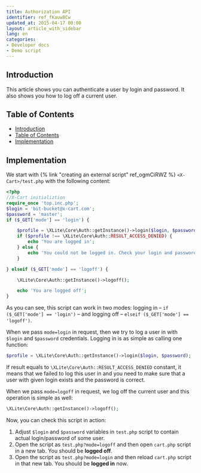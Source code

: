 ```yaml
---
title: Authorization API
identifier: ref_fKauw8Cw
updated_at: 2015-04-17 00:00
layout: article_with_sidebar
lang: en
categories:
- Developer docs
- Demo script
---
```


## Introduction

This article shows you can authenticate a user by login and password. It also shows you how to log off a current user.

## Table of Contents

*   [Introduction](#introduction)
*   [Table of Contents](#table-of-contents)
*   [Implementation](#implementation)

## Implementation

We start with {% link "creating an external script" ref_ogmCiRWZ %} `<X-Cart>/test.php` with the following content: 

```php
<?php
//X-Cart initializtion
require_once 'top.inc.php';
$login = 'bit-bucket@x-cart.com';
$password = 'master';
if ($_GET['mode'] == 'login') {

    $profile = \XLite\Core\Auth::getInstance()->login($login, $password);
    if ($profile !== \XLite\Core\Auth::RESULT_ACCESS_DENIED) {
        echo 'You are logged in';
    } else {
        echo 'You could not be logged in. Check your login and password.';
    }

} elseif ($_GET['mode'] == 'logoff') {

    \XLite\Core\Auth::getInstance()->logoff();

    echo 'You are logged off';
}
```

As you can see, this script can work in two modes: logging in – `if ($_GET['mode'] == 'login')` – and logging off – `elseif ($_GET['mode'] == 'logoff')`.

When we pass `mode=login` in request, then we try to log a user in with `$login` and `$password` credentials. Logging in is as simple as calling one function: 

```php
$profile = \XLite\Core\Auth::getInstance()->login($login, $password);
```

If result equals to `\XLite\Core\Auth::RESULT_ACCESS_DENIED` constant, it means that we failed to log this user in and you need to make sure that a user with given login exists and the password is correct.

When we pass `mode=logoff` in request, we log off the current user and this operation is simple as well: 

```php
\XLite\Core\Auth::getInstance()->logoff();
```

Now, you can check this script in action:

1.  Adjust `$login` and `$password` variables in `test.php` script to contain actual login/password of some user.
2.  Open the script as `test.php?mode=logoff` and then open `cart.php` script in a new tab. You should be **logged off**.
3.  Open the script as `test.php?mode=login` and then reload `cart.php` script in that new tab. You should be **logged in** now.